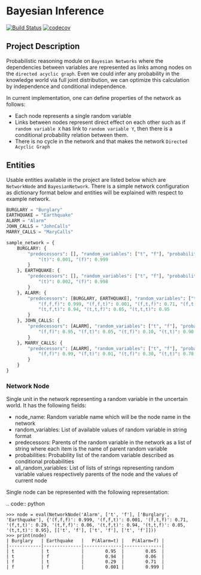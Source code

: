 # Bayesian Inference
[![Build Status](https://travis-ci.com/yakuza8/bayesian-inference.svg?branch=master)](https://travis-ci.com/yakuza8/bayesian-inference)
[![codecov](https://codecov.io/gh/yakuza8/bayesian-inference/branch/master/graph/badge.svg)](https://codecov.io/gh/yakuza8/bayesian-inference)

## Project Description
Probabilistic reasoning module on `Bayesian Networks` where the dependencies between variables are
represented as links among nodes on the `directed acyclic graph`. Even we could infer any probability
in the knowledge world via full joint distribution, we can optimize this calculation by independence
and conditional independence. 

In current implementation, one can define properties of the network as follows:
* Each node represents a single random variable
* Links between nodes represent direct effect on each other such as if `random variable X` has link
to `random variable Y`, then there is a conditional probability relation between them. 
* There is no cycle in the network and that makes the network `Directed Acyclic Graph`

## Entities
Usable entities available in the project are listed below which are `NetworkNode` and `BayesianNetwork`.
There is a simple network configuration as dictionary format below and entities will be explained with
respect to example network.

```python
BURGLARY = "Burglary"
EARTHQUAKE = "Earthquake"
ALARM = "Alarm"
JOHN_CALLS = "JohnCalls"
MARRY_CALLS = "MaryCalls"

sample_network = {
    BURGLARY: {
        "predecessors": [], "random_variables": ["t", "f"], "probabilities": {
            "(t)": 0.001, "(f)": 0.999
        }
    }, EARTHQUAKE: {
        "predecessors": [], "random_variables": ["t", "f"], "probabilities": {
            "(t)": 0.002, "(f)": 0.998
        }
    }, ALARM: {
        "predecessors": [BURGLARY, EARTHQUAKE], "random_variables": ["t", "f"], "probabilities": {
            "(f,f,f)": 0.999, "(f,f,t)": 0.001, "(f,t,f)": 0.71, "(f,t,t)": 0.29, "(t,f,f)": 0.06,
            "(t,f,t)": 0.94, "(t,t,f)": 0.05, "(t,t,t)": 0.95
        }
    }, JOHN_CALLS: {
        "predecessors": [ALARM], "random_variables": ["t", "f"], "probabilities": {
            "(f,f)": 0.95, "(f,t)": 0.05, "(t,f)": 0.10, "(t,t)": 0.90
        }
    }, MARRY_CALLS: {
        "predecessors": [ALARM], "random_variables": ["t", "f"], "probabilities": {
            "(f,f)": 0.99, "(f,t)": 0.01, "(t,f)": 0.30, "(t,t)": 0.70
        }
    }
}
```

### Network Node
Single unit in the network representing a random variable in the uncertain world.
It has the following fields:
* node_name: Random variable name which will be the node name in the network
* random_variables: List of available values of random variable in string format
* predecessors: Parents of the random variable in the network as a list of string where each item
is the name of parent random variable
* probabilities: Probability list of the random variable described as conditional probabilities
* all_random_variables: List of lists of strings representing random variable values respectively
parents of the node and the values of current node


Single node can be represented with the following representation:

.. code:: python

    >>> node = eval(NetworkNode('Alarm', ['t', 'f'], ['Burglary', 'Earthquake'], {'(f,f,f)': 0.999, '(f,f,t)': 0.001, '(f,t,f)': 0.71, '(f,t,t)': 0.29, '(t,f,f)': 0.06, '(t,f,t)': 0.94, '(t,t,f)': 0.05, '(t,t,t)': 0.95}, [['t', 'f'], ['t', 'f'], ['t', 'f']]))
    >>> print(node)
    | Burglary   | Earthquake   |   P(Alarm=t) |   P(Alarm=f) |
    |------------|--------------|--------------|--------------|
    | t          | t            |        0.95  |        0.05  |
    | t          | f            |        0.94  |        0.06  |
    | f          | t            |        0.29  |        0.71  |
    | f          | f            |        0.001 |        0.999 |

